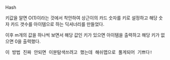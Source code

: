 Hash

키값을 알면 O(1)이라는 것에서 착안하여 상근이의 카드 숫자를 키로 설정하고 해당 숫자 카드 갯수를 아이템으로 하는 딕셔너리를 만들었다.

이후 m개의 값을 하나씩 보면서 해당 값인 키가 있으면 아이템을 출력하고 해당 키가 없으면 0을 출력했다.


<pre>
이 방법 진짜 안되면 이분탐색쓰려고 했는데 해쉬맵으로 풀게되어 기쁘다!
</pre>